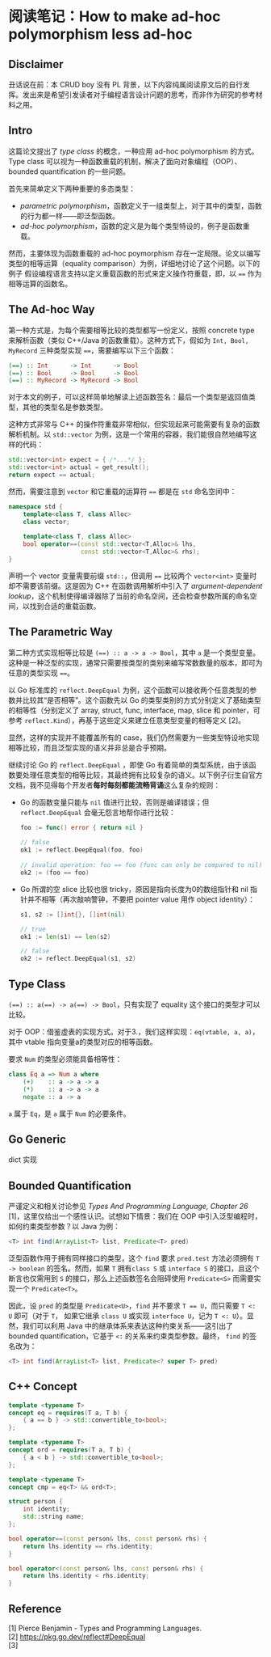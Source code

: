 # 阅读笔记：How to make ad-hoc polymorphism less ad-hoc

## Disclaimer

丑话说在前：本 CRUD boy 没有 PL 背景，以下内容纯属阅读原文后的自行发挥。发出来是希望引发读者对于编程语言设计问题的思考，而非作为研究的参考材料之用。

## Intro

这篇论文提出了 *type class* 的概念，一种应用 ad-hoc polymorphism 的方式。Type class 可以视为一种函数重载的机制，解决了面向对象编程（OOP）、bounded quantification 的一些问题。

首先来简单定义下两种重要的多态类型：

- *parametric polymorphism*，函数定义于一组类型上，对于其中的类型，函数的行为都一样——即泛型函数。
- *ad-hoc polymorphism*，函数的定义是为每个类型特设的，例子是函数重载。

 然而，主要体现为函数重载的 ad-hoc poymorphism 存在一定局限。论文以编写类型的相等运算（equality comparison）为例，详细地讨论了这个问题。以下的例子 假设编程语言支持以定义重载函数的形式来定义操作符重载，即，以 `==`  作为相等运算的函数名。

## The Ad-hoc Way

第一种方式是，为每个需要相等比较的类型都写一份定义，按照 concrete type 来解析函数（类似 C++/Java 的函数重载）。这种方式下，假如为 `Int, Bool, MyRecord` 三种类型实现 `==`，需要编写以下三个函数：

```haskell
(==) :: Int      -> Int      -> Bool
(==) :: Bool     -> Bool     -> Bool
(==) :: MyRecord -> MyRecord -> Bool
```

对于本文的例子，可以这样简单地解读上述函数签名：最后一个类型是返回值类型，其他的类型名是参数类型。

这种方式非常与 C++ 的操作符重载非常相似，但实现起来可能需要有复杂的函数解析机制。以 `std::vector` 为例，这是一个常用的容器，我们能很自然地编写这样的代码：

```c++
std::vector<int> expect = { /*...*/ };
std::vector<int> actual = get_result();
return expect == actual;
```

然而，需要注意到 `vector` 和它重载的运算符 `==` 都是在 `std` 命名空间中：

```c++
namespace std {
    template<class T, class Alloc> 
    class vector;
    
    template<class T, class Alloc>
	bool operator==(const std::vector<T,Alloc>& lhs,
                    const std::vector<T,Alloc>& rhs);
}
```

声明一个 vector 变量需要前缀 `std::`，但调用 `==` 比较两个 `vector<int>` 变量时却不需要该前缀。这是因为 C++ 在函数调用解析中引入了 *argument-dependent lookup*，这个机制使得编译器除了当前的命名空间，还会检查参数所属的命名空间，以找到合适的重载函数。

## The Parametric Way

第二种方式实现相等比较是 `(==) :: a -> a -> Bool`，其中 `a` 是一个类型变量。这种是一种泛型的实现，通常只需要按类型的类别来编写常数数量的版本，即可为任意的类型实现 `==`。

以 Go 标准库的 `reflect.DeepEqual` 为例，这个函数可以接收两个任意类型的参数并比较其“是否相等”。这个函数先以 Go 的类型类别的方式分别定义了基础类型的相等性（分别定义了 array, struct, func, interface, map, slice 和 pointer，可参考 `reflect.Kind`），再基于这些定义来建立任意类型变量的相等定义 [2]。

显然，这样的实现并不能覆盖所有的 case，我们仍然需要为一些类型特设地实现相等比较，而且泛型实现的语义并非总是合乎预期。

继续讨论 Go 的 `reflect.DeepEqual` ，即使 Go 有着简单的类型系统，由于该函数要处理任意类型的相等比较，其最终拥有比较复杂的语义。以下例子衍生自官方文档，我不见得每个开发者**每时每刻都能流畅背诵**这么复杂的规则：

- Go 的函数变量只能与 `nil` 值进行比较，否则是编译错误；但 `reflect.DeepEqual` 会毫无怨言地帮你进行比较：

  ```go
  foo := func() error { return nil }
      
  // false
  ok1 := reflect.DeepEqual(foo, foo)
      
  // invalid operation: foo == foo (func can only be compared to nil)
  ok2 := (foo == foo)
  
  
  ```

- Go 所谓的空 slice 比较也很 tricky，原因是指向长度为0的数组指针和 nil 指针并不相等（再次敲响警钟，不要把 pointer value 用作 object identity）：

  ```go
  s1, s2 := []int{}, []int(nil)
  
  // true
  ok1 := len(s1) == len(s2)
  
  // false
  ok2 := reflect.DeepEqual(s1, s2)
  ```

## Type Class

`(==) :: a(==) -> a(==) -> Bool`，只有实现了 equality 这个接口的类型才可以比较。

对于 OOP：借鉴虚表的实现方式。对于3.，我们这样实现：`eq(vtable, a, a)`，其中 vtable 指向变量a的类型对应的相等函数。

要求 `Num` 的类型必须能具备相等性：

```haskell
class Eq a => Num a where 
	(+)    :: a -> a -> a
	(*)    :: a -> a -> a
	negate :: a -> a
```

`a` 属于 `Eq`，是 `a` 属于 `Num` 的必要条件。

## Go Generic

dict 实现

## Bounded Quantification

严谨定义和相关讨论参见 *Types And Programming Language, Chapter 26* [1]，这里仅给出一个感性认识。试想如下情景：我们在 OOP 中引入泛型编程时，如何约束类型参数？以 Java 为例：

```Java
<T> int find(ArrayList<T> list, Predicate<T> pred)
```

泛型函数作用于拥有同样接口的类型，这个 `find` 要求 `pred.test` 方法必须拥有 `T -> boolean` 的签名。然而，如果 `T` 拥有`class S` 或  `interface S` 的接口，且这个断言也仅需用到 `S` 的接口，那么上述函数签名会阻碍使用 `Predicate<S>` 而需要实现一个 `Predicate<T>`。

因此，设 `pred` 的类型是 `Predicate<U>`，`find`  并不要求 `T == U`，而只需要 `T <: U` 即可（对于 `T`， 如果它继承 `class U` 或实现 `interface U`，记为 `T <: U`）。显然，我们可以利用 Java 中的继承体系来表达这种约束关系——这引出了 bounded quantification，它基于 `<:` 的关系来约束类型参数。最终， `find` 的签名改为：

```java
<T> int find(ArrayList<T> list, Predicate<? super T> pred)
```

## 

## C++ Concept

```c++
template <typename T>
concept eq = requires(T a, T b) {
    { a == b } -> std::convertible_to<bool>;
};

template <typename T>
concept ord = requires(T a, T b) {
    { a < b } -> std::convertible_to<bool>;
};

template <typename T>
concept cmp = eq<T> && ord<T>;

struct person {
    int identity;
    std::string name;
};

bool operator==(const person& lhs, const person& rhs) {
    return lhs.identity == rhs.identity;
}

bool operator<(const person& lhs, const person& rhs) {
    return lhs.identity < rhs.identity;
}
```

## Reference

[1] Pierce Benjamin - Types and Programming Languages.<br/>[2] https://pkg.go.dev/reflect#DeepEqual<br/>[3]
